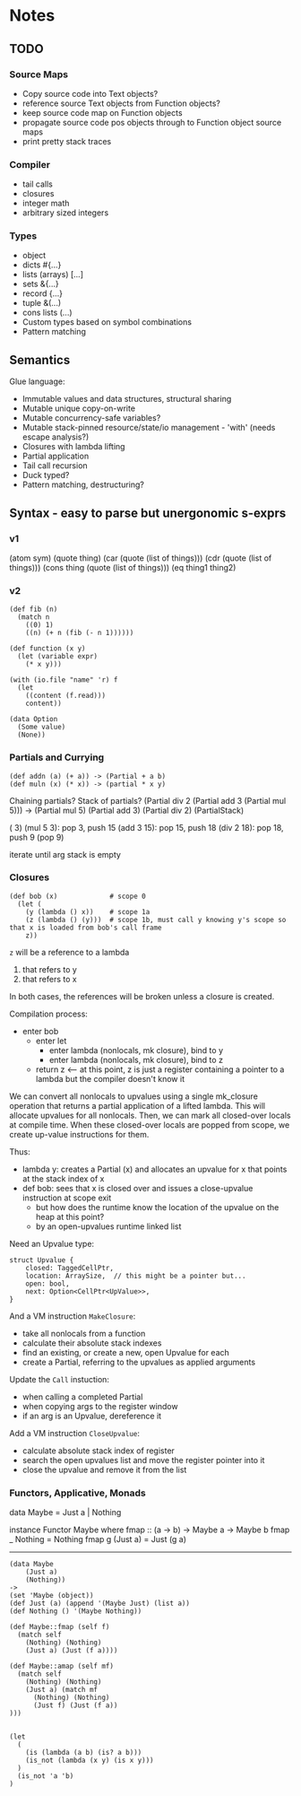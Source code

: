 # Notes

## TODO

### Source Maps

 - Copy source code into Text objects?
 - reference source Text objects from Function objects?
 - keep source code map on Function objects
 - propagate source code pos objects through to Function object source maps
 - print pretty stack traces

### Compiler

 - tail calls
 - closures
 - integer math
 - arbitrary sized integers

### Types

 - object
 - dicts #{...}
 - lists (arrays) [...]
 - sets &{...}
 - record {...}
 - tuple &(...)
 - cons lists (...)
 - Custom types based on symbol combinations
 - Pattern matching

## Semantics

Glue language:
 - Immutable values and data structures, structural sharing
 - Mutable unique copy-on-write
 - Mutable concurrency-safe variables?
 - Mutable stack-pinned resource/state/io management - 'with' (needs escape analysis?)
 - Closures with lambda lifting
 - Partial application
 - Tail call recursion
 - Duck typed?
 - Pattern matching, destructuring?

## Syntax - easy to parse but unergonomic s-exprs

### v1

(atom sym)
(quote thing)
(car (quote (list of things)))
(cdr (quote (list of things)))
(cons thing (quote (list of things)))
(eq thing1 thing2)

### v2

```
(def fib (n)
  (match n
    ((0) 1)
    ((n) (+ n (fib (- n 1))))))

(def function (x y)
  (let (variable expr)
    (* x y)))

(with (io.file "name" 'r) f
  (let
    ((content (f.read)))
    content))

(data Option
  (Some value)
  (None))
```

### Partials and Currying

```
(def addn (a) (+ a)) -> (Partial + a b)
(def muln (x) (* x)) -> (partial * x y)
```

Chaining partials? Stack of partials?
(Partial div 2 (Partial add 3 (Partial mul 5)))
->
(Partial mul 5)
(Partial add 3)
(Partial div 2)
(PartialStack)

(<PartialStack> 3)
(mul 5 3): pop 3, push 15
(add 3 15): pop 15, push 18
(div 2 18): pop 18, push 9
(pop 9)

iterate until arg stack is empty

### Closures

```
(def bob (x)             # scope 0
  (let (
    (y (lambda () x))    # scope 1a
    (z (lambda () (y)))  # scope 1b, must call y knowing y's scope so that x is loaded from bob's call frame
    z))
```

`z` will be a reference to a lambda

1. that refers to y
2. that refers to x

In both cases, the references will be broken unless a closure is created.

Compilation process:

- enter bob
  - enter let
    - enter lambda (nonlocals, mk closure), bind to y
    - enter lambda (nonlocals, mk closure), bind to z
  - return z  <-- at this point, z is just a register containing a pointer to a lambda but the compiler doesn't know it

We can convert all nonlocals to upvalues using a single mk_closure operation that returns a partial application
of a lifted lambda. This will allocate upvalues for all nonlocals.
Then, we can mark all closed-over locals at compile time. When these closed-over locals are popped from scope, we
create up-value instructions for them.

Thus:
 - lambda y: creates a Partial (x) and allocates an upvalue for x that points at the stack index of x
 - def bob: sees that x is closed over and issues a close-upvalue instruction at scope exit
   - but how does the runtime know the location of the upvalue on the heap at this point?
   - by an open-upvalues runtime linked list

Need an Upvalue type:
```
struct Upvalue {
    closed: TaggedCellPtr,
    location: ArraySize,  // this might be a pointer but...
    open: bool,
    next: Option<CellPtr<UpValue>>,
}
```

And a VM instruction `MakeClosure`:
 - take all nonlocals from a function
 - calculate their absolute stack indexes
 - find an existing, or create a new, open Upvalue for each
 - create a Partial, referring to the upvalues as applied arguments

Update the `Call` instuction:
 - when calling a completed Partial
 - when copying args to the register window
 - if an arg is an Upvalue, dereference it

Add a VM instruction `CloseUpvalue`:
 - calculate absolute stack index of register
 - search the open upvalues list and move the register pointer into it
 - close the upvalue and remove it from the list

### Functors, Applicative, Monads

data Maybe = Just a | Nothing

instance Functor Maybe where
  fmap :: (a -> b) -> Maybe a -> Maybe b
  fmap _ Nothing  = Nothing
  fmap g (Just a) = Just (g a)

---
```
(data Maybe
    (Just a)
    (Nothing))
->
(set 'Maybe (object))
(def Just (a) (append '(Maybe Just) (list a))
(def Nothing () '(Maybe Nothing))

(def Maybe::fmap (self f)
  (match self
    (Nothing) (Nothing)
    (Just a) (Just (f a))))

(def Maybe::amap (self mf)
  (match self
    (Nothing) (Nothing)
    (Just a) (match mf
      (Nothing) (Nothing)
      (Just f) (Just (f a))
)))


(let
  (
    (is (lambda (a b) (is? a b)))
    (is_not (lambda (x y) (is x y)))
  )
  (is_not 'a 'b)
)
```
